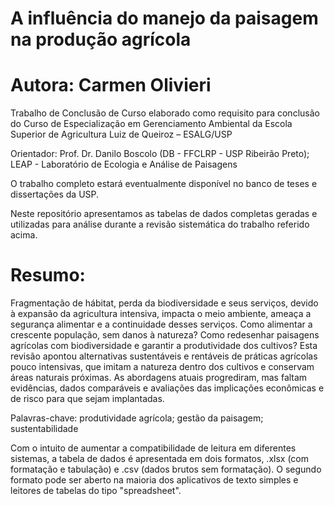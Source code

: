 # A influência do manejo da paisagem na produção agrícola

# Autora: Carmen Olivieri

Trabalho de Conclusão de Curso elaborado como requisito para conclusão do Curso de Especialização em Gerenciamento Ambiental da Escola Superior de Agricultura Luiz de Queiroz – ESALG/USP

Orientador: Prof. Dr. Danilo Boscolo (DB - FFCLRP - USP Ribeirão Preto); LEAP - Laboratório de Ecologia e Análise de Paisagens

O trabalho completo estará eventualmente disponível no banco de teses e dissertações da USP.

Neste repositório apresentamos as tabelas de dados completas geradas e utilizadas para análise durante a revisão sistemática do trabalho referido acima.

# Resumo:
Fragmentação de hábitat, perda da biodiversidade e seus serviços, devido à expansão da agricultura intensiva, impacta o meio ambiente, ameaça a segurança alimentar e a continuidade desses serviços. Como alimentar a crescente população, sem danos à natureza? Como redesenhar paisagens agrícolas com biodiversidade e garantir a produtividade dos cultivos? Esta revisão apontou alternativas sustentáveis e rentáveis de práticas agrícolas pouco intensivas, que imitam a natureza dentro dos cultivos e conservam áreas naturais próximas. As abordagens atuais progrediram, mas faltam evidências, dados comparáveis e avaliações das implicações econômicas e de risco para que sejam implantadas.   

Palavras-chave: produtividade agrícola; gestão da paisagem; sustentabilidade

Com o intuito de aumentar a compatibilidade de leitura em diferentes sistemas, a tabela de dados é apresentada em dois formatos, .xlsx (com formatação e tabulação) e .csv (dados brutos sem formatação). O segundo formato pode ser aberto na maioria dos aplicativos de texto simples e leitores de tabelas do tipo "spreadsheet".
